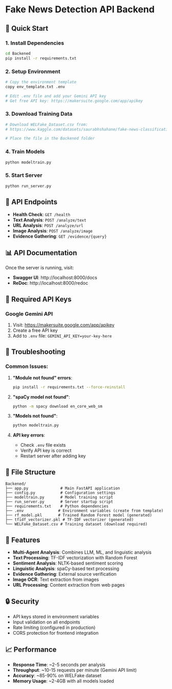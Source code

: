 # Fake News Detection API Backend

## 🚀 Quick Start

### 1. Install Dependencies
```bash
cd Backened
pip install -r requirements.txt
```

### 2. Setup Environment
```bash
# Copy the environment template
copy env_template.txt .env

# Edit .env file and add your Gemini API key
# Get free API key: https://makersuite.google.com/app/apikey
```

### 3. Download Training Data
```bash
# Download WELFake_Dataset.csv from:
# https://www.kaggle.com/datasets/saurabhshahane/fake-news-classification

# Place the file in the Backened folder
```

### 4. Train Models
```bash
python modeltrain.py
```

### 5. Start Server
```bash
python run_server.py
```

## 🔧 API Endpoints

- **Health Check**: `GET /health`
- **Text Analysis**: `POST /analyze/text`
- **URL Analysis**: `POST /analyze/url`
- **Image Analysis**: `POST /analyze/image`
- **Evidence Gathering**: `GET /evidence/{query}`

## 📊 API Documentation

Once the server is running, visit:
- **Swagger UI**: http://localhost:8000/docs
- **ReDoc**: http://localhost:8000/redoc

## 🔑 Required API Keys

### Google Gemini API
1. Visit: https://makersuite.google.com/app/apikey
2. Create a free API key
3. Add to `.env` file: `GEMINI_API_KEY=your-key-here`

## 🐛 Troubleshooting

### Common Issues:

1. **"Module not found" errors**:
   ```bash
   pip install -r requirements.txt --force-reinstall
   ```

2. **"spaCy model not found"**:
   ```bash
   python -m spacy download en_core_web_sm
   ```

3. **"Models not found"**:
   ```bash
   python modeltrain.py
   ```

4. **API key errors**:
   - Check `.env` file exists
   - Verify API key is correct
   - Restart server after adding key

## 📁 File Structure

```
Backened/
├── app.py              # Main FastAPI application
├── config.py           # Configuration settings
├── modeltrain.py       # Model training script
├── run_server.py       # Server startup script
├── requirements.txt    # Python dependencies
├── .env               # Environment variables (create from template)
├── rf_model.pkl       # Trained Random Forest model (generated)
├── tfidf_vectorizer.pkl # TF-IDF vectorizer (generated)
└── WELFake_Dataset.csv # Training dataset (download required)
```

## 🎯 Features

- **Multi-Agent Analysis**: Combines LLM, ML, and linguistic analysis
- **Text Processing**: TF-IDF vectorization with Random Forest
- **Sentiment Analysis**: NLTK-based sentiment scoring
- **Linguistic Analysis**: spaCy-based text processing
- **Evidence Gathering**: External source verification
- **Image OCR**: Text extraction from images
- **URL Processing**: Content extraction from web pages

## 🔒 Security

- API keys stored in environment variables
- Input validation on all endpoints
- Rate limiting (configured in production)
- CORS protection for frontend integration

## 📈 Performance

- **Response Time**: ~2-5 seconds per analysis
- **Throughput**: ~10-15 requests per minute (Gemini API limit)
- **Accuracy**: ~85-90% on WELFake dataset
- **Memory Usage**: ~2-4GB with all models loaded
